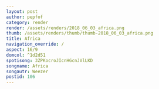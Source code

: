 ```yaml
---
layout: post
author: pepfof
category: render
render: /assets/renders/2018_06_03_africa.png
thumb: /assets/renders/thumb/thumb-2018_06_03_africa.png
title: Africa
navigation_override: /
aspect: 16/9
domcol: ^1d2d51
spotisong: 3ZPKocroJIcnHGcnJVlLKD
songname: Africa
songautr: Weezer
postid: 106
---
```


<!--USER BEGIN 1-->

<!--USER END 1-->

<!--more-->
<!--USER BEGIN 2-->

<!--USER END 2-->

